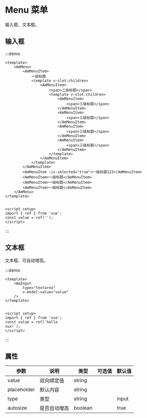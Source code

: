 # Menu 菜单

输入框、文本框。

## 输入框

:::demo
```vue
<template>
    <AmMenu>
        <AmMenuItem>
            一级标题
            <template v-slot:children>
                <AmMenuItem>
                    <span>二级标题</span>
                    <template v-slot:children>
                        <AmMenuItem>
                            <span>三级标题</span> 
                        </AmMenuItem>
                        <AmMenuItem>
                            <span>三级标题</span> 
                        </AmMenuItem>
                        <AmMenuItem>
                            <span>三级标题</span> 
                        </AmMenuItem>
                        <AmMenuItem>
                            <span>三级标题</span> 
                        </AmMenuItem>
                    </template>
                </AmMenuItem>
            </template>
        </AmMenuItem>
        <AmMenuItem :is-selected="true">一级标题123</AmMenuItem>
        <AmMenuItem>一级标题</AmMenuItem>
        <AmMenuItem>一级标题</AmMenuItem>
        <AmMenuItem>一级标题</AmMenuItem>
    </AmMenu>
</template>


<script setup>
import { ref } from 'vue';
const value = ref('');
</script>
```
:::

## 文本框

文本框、可自动增高。

:::demo
```vue
<template>
    <AmInput
        type="textarea"
        v-model:value="value"
    />
</template>


<script setup>
import { ref } from 'vue';
const value = ref(`hello
xux!`);
</script>
```
:::

## 属性

| 参数 | 说明 | 类型 | 可选值 | 默认值 |
| --- | --- | --- | --- | --- |
| value | 双向绑定值 | string |  |  |
| placeholder | 默认内容 | string | |  |
| type | 类型 | string |  | input |
| autosize | 是否自动增高 | boolean |  | true |
